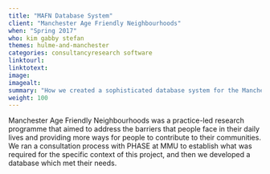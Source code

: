 ```yaml
---
title: "MAFN Database System"
client: "Manchester Age Friendly Neighbourhoods"
when: "Spring 2017"
who: kim gabby stefan
themes: hulme-and-manchester
categories: consultancyresearch software
linktourl:
linktotext:
image:
imagealt:
summary: "How we created a sophisticated database system for the Manchester Age Friendly Neighbourhoods project, in collaboration with PHASE at Manchester Metropolitan University."
weight: 100
---
```


Manchester Age Friendly Neighbourhoods was a practice-led research programme that aimed to address the barriers that people face in their daily lives and providing more ways for people to contribute to their communities.
We ran a consultation process with PHASE at MMU to establish what was required for the specific context of this project, and then we developed a database which met their needs.
